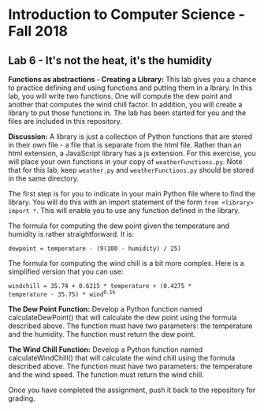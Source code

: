 # Introduction to Computer Science - Fall 2018

## Lab 6 - It's not the heat, it's the humidity

**Functions as abstractions - Creating a Library:** This lab gives you a chance to practice defining and using functions and putting them in a lbrary. In this lab, you will write two functions. One will compute the dew point and another that computes the wind chill factor. In addition, you will create a library to put those functions in. The lab has been started for you and the files are included in this repository.

**Discussion:** A library is just a collection of Python functions that are stored in their own file - a file that is separate from the html file. Rather than an html extension, a JavaScript library has a js extension. For this exercise, you will place your own functions in your copy of `weatherFunctions.py`. Note that for this lab, keep `weather.py` and `weatherFunctions.py` should be stored in the same directory.

The first step is for you to indicate in your main Python file where to find the library. You will do this with an import statement of the form `from <library> import *`. This will enable you to use any function defined in the library.

The formula for computing the dew point given the temperature and humidity is rather straightforward. It is:

`dewpoint = temperature - (9(100 - humidity) / 25)`

The formula for computing the wind chill is a bit more complex. Here is a simplified version that you can use:

<code>windchill = 35.74 + 0.6215 * temperature + (0.4275 * temperature - 35.75) * wind<sup>0.16</sup></code>

**The Dew Point Function:** Develop a Python function named calculateDewPoint() that will calculate the dew point using the formula described above. The function must have two parameters: the temperature and the humidity. The function must return the dew point.

**The Wind Chill Function:** Develop a Python function named calculateWindChill() that will calculate the wind chill using the formula described above. The function must have two parameters: the temperature and the wind speed. The function must return the wind chill.

Once you have completed the assignment, push it back to the repository for grading.
